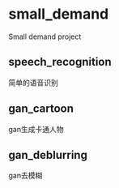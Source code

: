 # small_demand
Small demand project
## speech_recognition
简单的语音识别
## gan_cartoon
gan生成卡通人物
## gan_deblurring
gan去模糊
